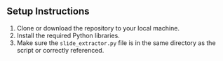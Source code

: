 ## Setup Instructions

1. Clone or download the repository to your local machine.
2. Install the required Python libraries.
3. Make sure the `slide_extractor.py` file is in the same directory as the script or correctly referenced.

